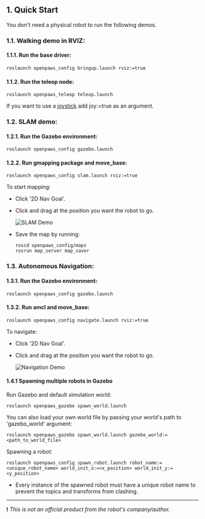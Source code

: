 ## 1. Quick Start

You don't need a physical robot to run the following demos. 

### 1.1. Walking demo in RVIZ:

#### 1.1.1. Run the base driver:

    roslaunch openpaws_config bringup.launch rviz:=true

#### 1.1.2. Run the teleop node:

    roslaunch openpaws_teleop teleop.launch

If you want to use a [joystick](https://www.logitechg.com/en-hk/products/gamepads/f710-wireless-gamepad.html) add joy:=true as an argument.

### 1.2. SLAM demo:

#### 1.2.1. Run the Gazebo environment:

    roslaunch openpaws_config gazebo.launch 

#### 1.2.2. Run gmapping package and move_base:

    roslaunch openpaws_config slam.launch rviz:=true

To start mapping:

- Click '2D Nav Goal'.
- Click and drag at the position you want the robot to go.

   ![SLAM Demo](docs/images/slam.gif)

- Save the map by running:

      roscd openpaws_config/maps
      rosrun map_server map_saver

### 1.3. Autonomous Navigation:

#### 1.3.1. Run the Gazebo environment: 

    roslaunch openpaws_config gazebo.launch 

#### 1.3.2. Run amcl and move_base:

    roslaunch openpaws_config navigate.launch rviz:=true

To navigate:

- Click '2D Nav Goal'.
- Click and drag at the position you want the robot to go.

   ![Navigation Demo](docs/images/navigation.gif)

#### 1.4.1 Spawning multiple robots in Gazebo

Run Gazebo and default simulation world:

    roslaunch openpaws_gazebo spawn_world.launch 

You can also load your own world file by passing your world's path to 'gazebo_world' argument:

    roslaunch openpaws_gazebo spawn_world.launch gazebo_world:=<path_to_world_file>

Spawning a robot:

    roslaunch openpaws_config spawn_robot.launch robot_name:=<unique_robot_name> world_init_x:=<x_position> world_init_y:=<y_position>

    
* Every instance of the spawned robot must have a unique robot name to prevent the topics and transforms from clashing.

---
:exclamation: *This is not an official product from the robot's company/author.*
